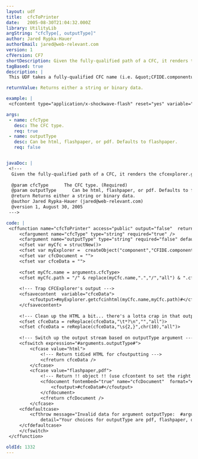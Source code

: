 ```yaml
---
layout: udf
title:  cfcToPrinter
date:   2005-08-30T21:04:32.000Z
library: UtilityLib
argString: "cfcType[, outputType]"
author: Jared Rypka-Hauer
authorEmail: jared@web-relevant.com
version: 1
cfVersion: CF7
shortDescription: Given the fully-qualified path of a CFC, it renders the cfcexplorer.getcfcashtml() output to html, flahspaper, or PDF for printing as reference.
tagBased: true
description: |
 This UDF takes a fully-qualified CFC name (i.e. &quot;CFIDE.componentutils.cfcexplorer&quot;) as the only required parameter and displays the results of cfcexplorer.cfc's getCfcAsHtml() function as HTML, FlashPaper, or PDF.

returnValue: Returns either a string or binary data.

example: |
 <cfcontent type="application/x-shockwave-flash" reset="yes" variable="#cfcToPrinter('CFIDE.componentutils.cfcexplorer')#" />

args:
 - name: cfcType
   desc: The CFC type.
   req: true
 - name: outputType
   desc: Can be html, flashpaper, or pdf. Defaults to flashpaper.
   req: false


javaDoc: |
 <!---
  Given the fully-qualified path of a CFC, it renders the cfcexplorer.getcfcashtml() output to html, flahspaper, or PDF for printing as reference.
  
  @param cfcType      The CFC type. (Required)
  @param outputType      Can be html, flashpaper, or pdf. Defaults to flashpaper. (Optional)
  @return Returns either a string or binary data. 
  @author Jared Rypka-Hauer (jared@web-relevant.com) 
  @version 1, August 30, 2005 
 --->

code: |
 <cffunction name="cfcToPrinter" access="public" output="false"  returntype="any">
     <cfargument name="cfcType" type="string" required="true" />
     <cfargument name="outputType" type="string" required="false" default="flashPaper" />
     <cfset var myCfc = structNew()>
     <cfset var myExplorer =  createObject("component","CFIDE.componentutils.cfcexplorer")>
     <cfset var cfcDocument = "">
     <cfset var cfceData = "">
 
     <cfset myCfc.name = arguments.cfcType>
     <cfset myCfc.path = "/" & replace(myCfc.name,".","/","all") & ".cfc">
 
     <!--- Trap CFCExplorer's output --->
     <cfsavecontent  variable="cfceData">
         <cfoutput>#myExplorer.getcfcinhtml(myCfc.name,myCfc.path)#</cfoutput>
     </cfsavecontent>
 
     <!--- Clean up the HTML a bit... there's a lotta crap in that output  stream... --->
     <cfset cfceData = reReplace(cfceData,"\t*?\n","","all")>
     <cfset cfceData = reReplace(cfceData,"\s{2,}",chr(10),"all")>
 
     <!--- Switch up the output stream based on outputType argument --->
     <cfswitch expression="#arguments.outputType#">
         <cfcase value="html">
             <!--- Return tidied HTML for cfoutputting --->
             <cfreturn cfceData />
         </cfcase>
         <cfcase value="flashpaper,pdf">
             <!--- Return !! object !! (use cfcontent to set the right mime  type!!) --->
             <cfdocument fontembed="true" name="cfcDocument"  format="#arguments.outputType#">
                 <cfoutput>#cfceData#</cfoutput>
             </cfdocument>
             <cfreturn cfcDocument />
         </cfcase>
     <cfdefaultcase>
         <cfthrow message="Invalid data for argument outputType:  #arguments.outputType#"
             detail="Your choices for outputType are pdf, flashpaper, or html." />
     </cfdefaultcase>
     </cfswitch>
 </cffunction>

oldId: 1332
---
```


